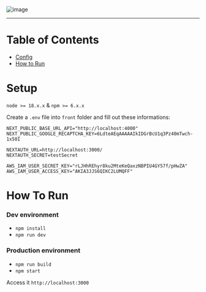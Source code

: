 ![image](https://github.com/mkmuniz/Bright/assets/65512888/734ea2ad-1918-4572-bd8e-508d473dd1ab)

---
# Table of Contents
- [Config](#config)
- [How to Run](#how-to-run)

# Setup
`node >= 18.x.x` & `npm >= 6.x.x`

Create a `.env` file into `front` folder and fill out these informations:

```env
NEXT_PUBLIC_BASE_URL_API="http://localhost:4000"
NEXT_PUBLIC_GOOGLE_RECAPTCHA_KEY=6LdteAEqAAAAAIkIDGrBcU1q3Pz40mTwch-1x50I

NEXTAUTH_URL=http://localhost:3000/
NEXTAUTH_SECRET=testSecret

AWS_IAM_USER_SECRET_KEY="rLJHhREhyr8ku2MteKeQaxzNBPIU4GY57f/pHwZA"
AWS_IAM_USER_ACCESS_KEY="AKIA3JJS6QIKC2LUMQFF"
```

# How To Run

### Dev environment

- `npm install`
- `npm run dev`

### Production environment

- `npm run build`
- `npm start`

Access it `http://localhost:3000`
